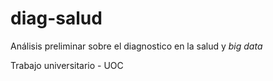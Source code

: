 # diag-salud
Análisis preliminar sobre el diagnostico en la salud y _big data_

Trabajo universitario - UOC
